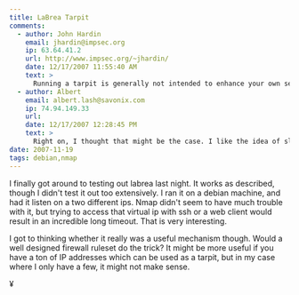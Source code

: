 ```yaml
---
title: LaBrea Tarpit
comments:
  - author: John Hardin
    email: jhardin@impsec.org
    ip: 63.64.41.2
    url: http://www.impsec.org/~jhardin/
    date: 12/17/2007 11:55:40 AM
    text: >
      Running a tarpit is generally not intended to enhance your own security - firewalling does that as effectively as a tarpit, especially if you firewall a scanning host reactively.<br/><br/>There are two general reasons to run a tarpit:<br/><br/>(1) to help protect the Internet in general against vulnerability scanners - if the scanner is stuck in your tarpit, he isn't scanning your (possibly vulnerable) neighbor. If enough people do this, then auto-propagating worms are slowed enough for (hopefully) countermeasures and patches to be developed.<br/><br/>(2) to counterattack the attacker by starving his resources. This assumes the attacker has limited connection resources to work with.
  - author: Albert
    email: albert.lash@savonix.com
    ip: 74.94.149.33
    url:
    date: 12/17/2007 12:28:45 PM
    text: >
      Right on, I thought that might be the case. I like the idea of slowing down knuckle heads.<br/><br/>PS - Congratulations to Ron Paul on his recent fundraising accomplishments. I'm very impressed! I run another website with a little info on the upcoming elections:<br/><br/><a href="http://www.2008-presidential-election.info/blog/" rel="nofollow">http://www.2008-presidential-election.info/blog/</a>
date: 2007-11-19
tags: debian,nmap
---
```


I finally got around to testing out labrea last night. It works as described, though I didn't test it out too extensively. I ran it on a debian machine, and had it listen on a two different ips. Nmap didn't seem to have much trouble with it, but trying to access that virtual ip with ssh or a web client would result in an incredible long timeout. That is very interesting.

I got to thinking whether it really was a useful mechanism though. Would a well designed firewall ruleset do the trick? It might be more useful if you have a ton of IP addresses which can be used as a tarpit, but in my case where I only have a few, it might not make sense.

¥

